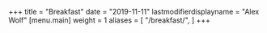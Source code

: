+++
title = "Breakfast"
date = "2019-11-11"
lastmodifierdisplayname = "Alex Wolf"
[menu.main]
weight = 1
aliases = [
    "/breakfast/",
]
+++


